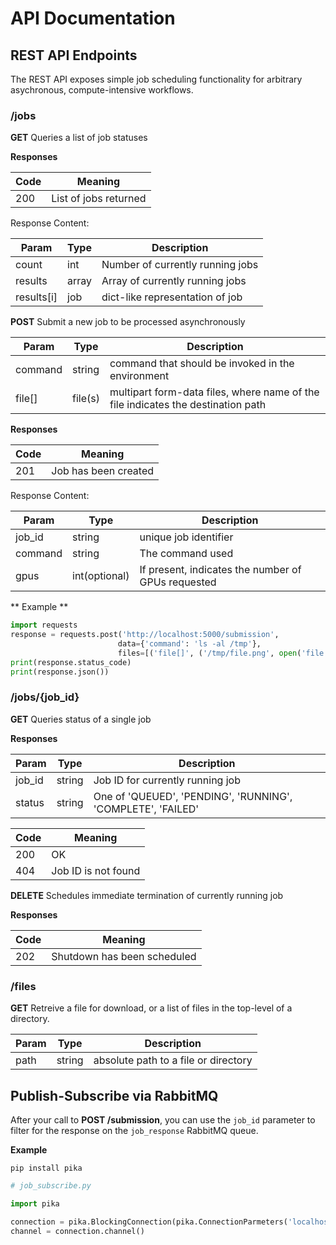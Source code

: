 # API Documentation

## REST API Endpoints

The REST API exposes simple job scheduling functionality for arbitrary asychronous, compute-intensive workflows.

### /jobs

**GET** Queries a list of job statuses

**Responses**

  Code | Meaning
  -----|--------
  200  | List of jobs returned

Response Content:

  Param | Type | Description
  ------|------|------------
  count | int  | Number of currently running jobs
  results | array | Array of currently running jobs
  results[i] | job | dict-like representation of job

**POST** Submit a new job to be processed asynchronously

   Param      | Type          | Description
   ---------- | ------------- | ----------
   command    | string        | command that should be invoked in the environment
   file[]     | file(s)       | multipart form-data files, where name of the file indicates the destination path

**Responses**

  Code | Meaning
  -----|--------
  201  | Job has been created

Response Content:

  Param | Type | Description
  ------|------|------------
  job_id|string| unique job identifier
  command|string| The command used
  gpus | int(optional) | If present, indicates the number of GPUs requested

** Example **

```python
import requests
response = requests.post('http://localhost:5000/submission',
                        data={'command': 'ls -al /tmp'},
                        files=[('file[]', ('/tmp/file.png', open('file.png'), 'image/png'))])
print(response.status_code)
print(response.json())
```

### /jobs/{job_id}

**GET** Queries status of a single job

**Responses**

  Param | Type | Description
  ------|------|------------
  job_id|string|Job ID for currently running job
  status|string|One of 'QUEUED', 'PENDING', 'RUNNING', 'COMPLETE', 'FAILED'

  Code | Meaning
  -----|--------
  200  | OK
  404  | Job ID is not found

**DELETE** Schedules immediate termination of currently running job

**Responses**

  Code | Meaning
  -----|--------
  202  | Shutdown has been scheduled

### /files

**GET** Retreive a file for download, or a list of files in the top-level of a directory.

  Param | Type | Description
  ------|------|------------
  path  | string | absolute path to a file or directory


## Publish-Subscribe via RabbitMQ

After your call to **POST /submission**, you can use the `job_id` parameter to filter for the response on the `job_response` RabbitMQ queue.

**Example**

`pip install pika`

```python
# job_subscribe.py

import pika

connection = pika.BlockingConnection(pika.ConnectionParmeters('localhost'))
channel = connection.channel()
```
